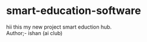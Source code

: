 # smart-education-software

hii this my new project smart eduction hub.
<br>
Author;- ishan (ai club)

